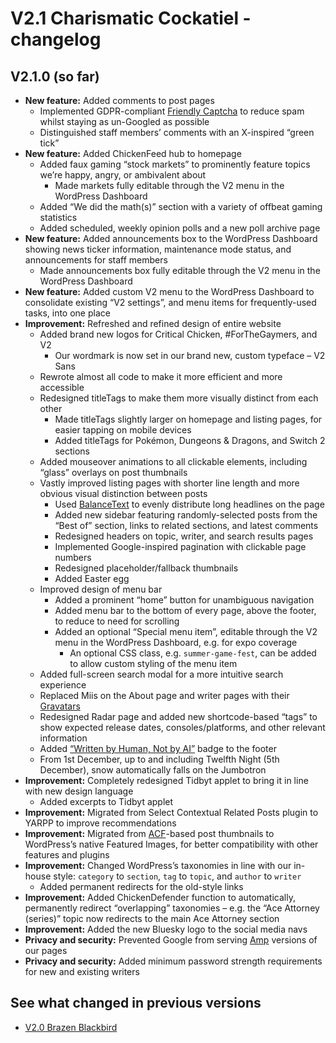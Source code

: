 # V2.1 Charismatic Cockatiel - changelog

## V2.1.0 (so far)

- **New feature:** Added comments to post pages
  - Implemented GDPR-compliant [Friendly Captcha](https://friendlycaptcha.com) to reduce spam whilst staying as un-Googled as possible
  - Distinguished staff members&rsquo; comments with an X-inspired &ldquo;green tick&rdquo;
- **New feature:** Added ChickenFeed hub to homepage
  - Added faux gaming &ldquo;stock markets&rdquo; to prominently feature topics we&rsquo;re happy, angry, or ambivalent about
    - Made markets fully editable through the V2 menu in the WordPress Dashboard
  - Added &ldquo;We did the math(s)&rdquo; section with a variety of offbeat gaming statistics
  - Added scheduled, weekly opinion polls and a new poll archive page
- **New feature:** Added announcements box to the WordPress Dashboard showing news ticker information, maintenance mode status, and announcements for staff members
  - Made announcements box fully editable through the V2 menu in the WordPress Dashboard
- **New feature:** Added custom V2 menu to the WordPress Dashboard to consolidate existing &ldquo;V2 settings&rdquo;, and menu items for frequently-used tasks, into one place
- **Improvement:** Refreshed and refined design of entire website
  - Added brand new logos for Critical Chicken, #ForTheGaymers, and V2
    - Our wordmark is now set in our brand new, custom typeface &ndash; V2 Sans
  - Rewrote almost all code to make it more efficient and more accessible
  - Redesigned titleTags to make them more visually distinct from each other
    - Made titleTags slightly larger on homepage and listing pages, for easier tapping on mobile devices
    - Added titleTags for Pok&eacute;mon, Dungeons&nbsp;&amp;&nbsp;Dragons, and Switch 2 sections
  - Added mouseover animations to all clickable elements, including &ldquo;glass&rdquo; overlays on post thumbnails
  - Vastly improved listing pages with shorter line length and more obvious visual distinction between posts
    - Used [BalanceText](https://github.com/adobe/balance-text) to evenly distribute long headlines on the page
    - Added new sidebar featuring randomly-selected posts from the &ldquo;Best of&rdquo; section, links to related sections, and latest comments
    - Redesigned headers on topic, writer, and search results pages
    - Implemented Google-inspired pagination with clickable page numbers
    - Redesigned placeholder/fallback thumbnails
    - Added Easter egg
  - Improved design of menu bar
    - Added a prominent &ldquo;home&rdquo; button for unambiguous navigation
    - Added menu bar to the bottom of every page, above the footer, to reduce to need for scrolling
    - Added an optional &ldquo;Special menu item&rdquo;, editable through the V2 menu in the WordPress Dashboard, e.g. for expo coverage
      - An optional CSS class, e.g. `summer-game-fest`, can be added to allow custom styling of the menu item
  - Added full-screen search modal for a more intuitive search experience
  - Replaced Miis on the About page and writer pages with their [Gravatars](https://en.gravatar.com)
  - Redesigned Radar page and added new shortcode-based &ldquo;tags&rdquo; to show expected release dates, consoles/platforms, and other relevant information
  - Added [&ldquo;Written by Human, Not by AI&rdquo;](https://notbyai.fyi) badge to the footer
  - From 1st December, up to and including Twelfth Night (5th December), snow automatically falls on the Jumbotron
- **Improvement:** Completely redesigned Tidbyt applet to bring it in line with new design language
  - Added excerpts to Tidbyt applet
- **Improvement:** Migrated from Select Contextual Related Posts plugin to YARPP to improve recommendations
- **Improvement:** Migrated from [ACF](https://www.advancedcustomfields.com)-based post thumbnails to WordPress&rsquo;s native Featured Images, for better compatibility with other features and plugins
- **Improvement:** Changed WordPress&rsquo;s taxonomies in line with our in-house style: `category` to `section`, `tag` to `topic`, and `author` to `writer`
  - Added permanent redirects for the old-style links
- **Improvement:** Added ChickenDefender function to automatically, permanently redirect &ldquo;overlapping&rdquo; taxonomies &ndash; e.g. the &ldquo;Ace&nbsp;Attorney (series)&rdquo; topic now redirects to the main Ace&nbsp;Attorney section
- **Improvement:** Added the new Bluesky logo to the social media navs
- **Privacy and security:** Prevented Google from serving [Amp](https://en.wikipedia.org/wiki/Accelerated_Mobile_Pages) versions of our pages
- **Privacy and security:** Added minimum password strength requirements for new and existing writers

## See what changed in previous versions

- [V2.0 Brazen Blackbird](https://github.com/CriticalChicken/V2/tree/V2.0-Brazen-Blackbird)
